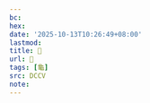 ```yaml
---
bc:
hex:
date: '2025-10-13T10:26:49+08:00'
lastmod:
title: 􂤅
url: 􂤅
tags: [龜]
src: DCCV
note:
---
```

